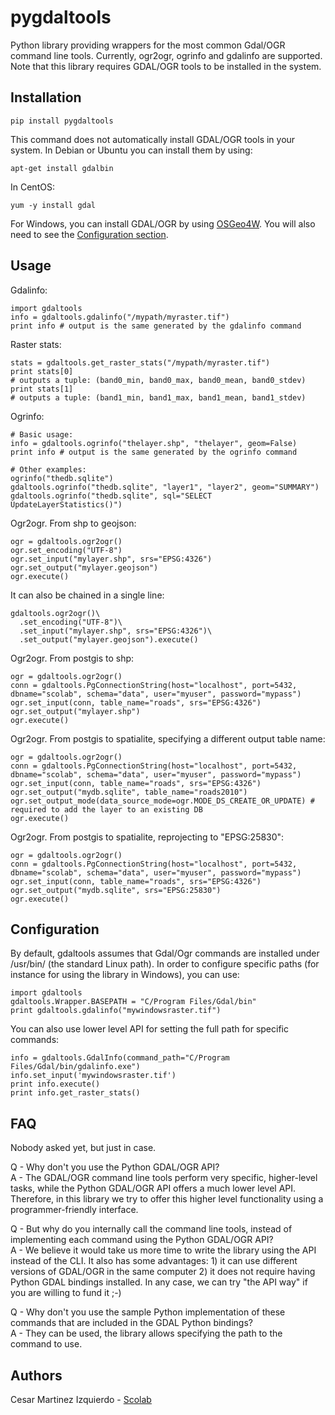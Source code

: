 # pygdaltools

Python library providing wrappers for the most common Gdal/OGR command line tools. Currently, ogr2ogr, ogrinfo and gdalinfo are supported.
Note that this library requires GDAL/OGR tools to be installed in the system.

## Installation

```
pip install pygdaltools
```

This command does not automatically install GDAL/OGR tools in your system.
In Debian or Ubuntu you can install them by using:

```
apt-get install gdalbin
```

In CentOS:

```
yum -y install gdal
```

For Windows, you can install GDAL/OGR by using [OSGeo4W](https://trac.osgeo.org/osgeo4w/).
You will also need to see the [Configuration section](#configuration).

## Usage

Gdalinfo:


```
import gdaltools
info = gdaltools.gdalinfo("/mypath/myraster.tif")
print info # output is the same generated by the gdalinfo command
```

Raster stats:


```
stats = gdaltools.get_raster_stats("/mypath/myraster.tif")
print stats[0]
# outputs a tuple: (band0_min, band0_max, band0_mean, band0_stdev)
print stats[1]
# outputs a tuple: (band1_min, band1_max, band1_mean, band1_stdev)
```

Ogrinfo:

```
# Basic usage:
info = gdaltools.ogrinfo("thelayer.shp", "thelayer", geom=False)
print info # output is the same generated by the ogrinfo command

# Other examples:
ogrinfo("thedb.sqlite")
gdaltools.ogrinfo("thedb.sqlite", "layer1", "layer2", geom="SUMMARY")
gdaltools.ogrinfo("thedb.sqlite", sql="SELECT UpdateLayerStatistics()")
```

Ogr2ogr. From shp to geojson:

```
ogr = gdaltools.ogr2ogr()
ogr.set_encoding("UTF-8")
ogr.set_input("mylayer.shp", srs="EPSG:4326")
ogr.set_output("mylayer.geojson")
ogr.execute()
```

It can also be chained in a single line:

```
gdaltools.ogr2ogr()\
  .set_encoding("UTF-8")\
  .set_input("mylayer.shp", srs="EPSG:4326")\
  .set_output("mylayer.geojson").execute()
```

Ogr2ogr. From postgis to shp:

```
ogr = gdaltools.ogr2ogr()
conn = gdaltools.PgConnectionString(host="localhost", port=5432, dbname="scolab", schema="data", user="myuser", password="mypass")
ogr.set_input(conn, table_name="roads", srs="EPSG:4326")
ogr.set_output("mylayer.shp")
ogr.execute()
```

Ogr2ogr. From postgis to spatialite, specifying a different output table name:

```
ogr = gdaltools.ogr2ogr()
conn = gdaltools.PgConnectionString(host="localhost", port=5432, dbname="scolab", schema="data", user="myuser", password="mypass")
ogr.set_input(conn, table_name="roads", srs="EPSG:4326")
ogr.set_output("mydb.sqlite", table_name="roads2010")
ogr.set_output_mode(data_source_mode=ogr.MODE_DS_CREATE_OR_UPDATE) # required to add the layer to an existing DB
ogr.execute()
```

Ogr2ogr. From postgis to spatialite, reprojecting to "EPSG:25830":

```
ogr = gdaltools.ogr2ogr()
conn = gdaltools.PgConnectionString(host="localhost", port=5432, dbname="scolab", schema="data", user="myuser", password="mypass")
ogr.set_input(conn, table_name="roads", srs="EPSG:4326")
ogr.set_output("mydb.sqlite", srs="EPSG:25830")
ogr.execute()
```

## Configuration

By default, gdaltools assumes that Gdal/Ogr commands are installed under /usr/bin/ (the standard Linux path).
In order to configure specific paths (for instance for using the library in Windows), you can use:

```
import gdaltools
gdaltools.Wrapper.BASEPATH = "C/Program Files/Gdal/bin"
print gdaltools.gdalinfo("mywindowsraster.tif")
```

You can also use lower level API for setting the full path for specific commands:

```
info = gdaltools.GdalInfo(command_path="C/Program Files/Gdal/bin/gdalinfo.exe")
info.set_input('mywindowsraster.tif')
print info.execute()
print info.get_raster_stats()
```

## FAQ

Nobody asked yet, but just in case.

Q - Why don't you use the Python GDAL/OGR API?  
A - The GDAL/OGR command line tools perform very specific, higher-level tasks, while
the Python GDAL/OGR API offers a much lower level API. Therefore, in this library we
try to offer this higher level functionality using a programmer-friendly interface.

Q - But why do you internally call the command line tools, instead of implementing
each command using the Python GDAL/OGR API?  
A - We believe it would take us more time to write the library using the API instead of the CLI.
It also has some advantages: 1) it can use different versions of GDAL/OGR in the same computer
2) it does not require having Python GDAL bindings installed.
In any case, we can try "the API way" if you are willing to fund it ;-)

Q - Why don't you use the sample Python implementation of these commands that are
 included in the GDAL Python bindings?  
A - They can be used, the library allows specifying the path to the command to use.


## Authors

Cesar Martinez Izquierdo - [Scolab](http://scolab.es)
